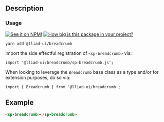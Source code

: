 ## Description



### Usage

[![See it on NPM!](https://img.shields.io/npm/v/@lliad-ui/breadcrumb?style=for-the-badge)](https://www.npmjs.com/package/@lliad-ui/breadcrumb)
[![How big is this package in your project?](https://img.shields.io/bundlephobia/minzip/@lliad-ui/breadcrumb?style=for-the-badge)](https://bundlephobia.com/result?p=@lliad-ui/breadcrumb)

```
yarn add @lliad-ui/breadcrumb
```

Import the side effectful registration of `<sp-breadcrumb>` via:

```
import '@lliad-ui/breadcrumb/sp-breadcrumb.js';
```

When looking to leverage the `Breadcrumb` base class as a type and/or for extension purposes, do so via:

```
import { Breadcrumb } from '@lliad-ui/breadcrumb';
```

## Example

```html
<sp-breadcrumb></sp-breadcrumb>
```